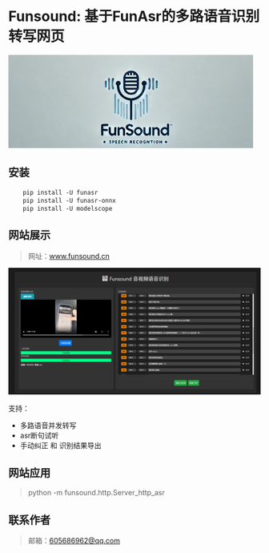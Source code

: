 # Funsound: 基于FunAsr的多路语音识别转写网页
![alt text](imgs/logo.png)

## 安装
```shell
    pip install -U funasr
    pip install -U funasr-onnx
    pip install -U modelscope
```

## 网站展示
> 网址：www.funsound.cn

![alt text](imgs/demo.png)

支持：
 - 多路语音并发转写
 - asr断句试听
 - 手动纠正 和 识别结果导出

 ## 网站应用
 > python -m funsound.http.Server_http_asr

## 联系作者
> 邮箱：605686962@qq.com




